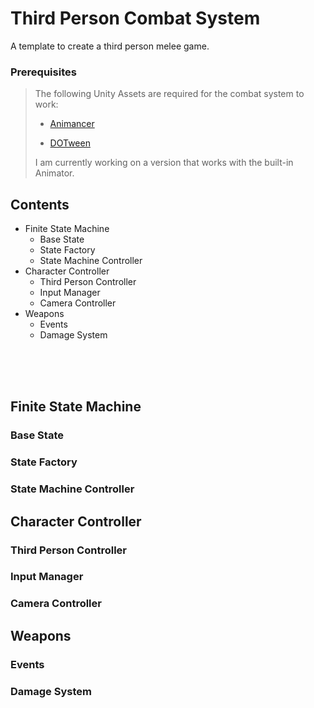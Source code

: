 # Third Person Combat System
A template to create a third person melee game.

### Prerequisites
> The following Unity Assets are required for the combat system to work: <br>
> 
> * [Animancer](https://assetstore.unity.com/packages/tools/animation/animancer-lite-116516)
> 
> * [DOTween](https://assetstore.unity.com/packages/tools/animation/dotween-hotween-v2-27676)
>
> I am currently working on a version that works with the built-in Animator.

## Contents
* Finite State Machine
  * Base State
  * State Factory
  * State Machine Controller
* Character Controller
  * Third Person Controller
  * Input Manager
  * Camera Controller 
* Weapons
  * Events
  * Damage System

<br>
<br>
<br> 

## Finite State Machine

### Base State

### State Factory

### State Machine Controller

## Character Controller

### Third Person Controller

### Input Manager

### Camera Controller

## Weapons

### Events

### Damage System



